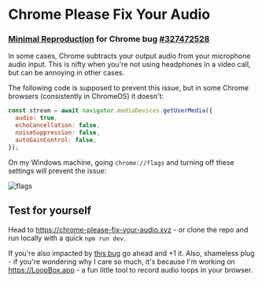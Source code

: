 <h1 style="border-bottom-width: 0">Chrome Please Fix Your Audio</h1>

### [Minimal Reproduction](https://chrome-please-fix-your-audio.xyz) for Chrome bug [#327472528](https://issues.chromium.org/issues/327472528)

In some cases, Chrome subtracts your output audio from your microphone audio input. This is nifty when you're not using headphones in a video call, but can be annoying in other cases. 

The following code is supposed to prevent this issue, but in some Chrome browsers (consistently in ChromeOS) it doesn't:

```js
const stream = await navigator.mediaDevices.getUserMedia({
  audio: true,
  echoCancellation: false,
  noiseSuppression: false,
  autoGainControl: false,
});
```

On my Windows machine, going `chrome://flags` and turning off these settings will prevent the issue:

![flags](https://github.com/lukeschaefer/chrome-please-fix-your-audio/assets/5386710/fb95f52d-b7aa-44b0-afe6-32704df1d6db)

## Test for yourself

Head to https://chrome-please-fix-your-audio.xyz - or clone the repo and run locally with a quick `npm run dev`.

If you're also impacted by [this bug](https://issues.chromium.org/issues/327472528) go ahead and +1 it. Also, shameless plug - if you're wondering why I care so much, it's because I'm working on https://LoopBox.app - a fun little tool to record audio loops in your browser.
